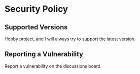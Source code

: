 # Security Policy

## Supported Versions

Hobby project, and I will always try to support the latest version.

## Reporting a Vulnerability

Report a vulnerability on the discussions board.
